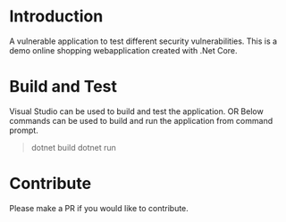 # Introduction 
A vulnerable application to test different security vulnerabilities. This is a demo online shopping webapplication created with .Net Core.  

# Build and Test
Visual Studio can be used to build and test the application. 
OR 
Below commands can be used to build and run the application from command prompt.
> dotnet build
> dotnet run

# Contribute
Please make a PR if you would like to contribute.
